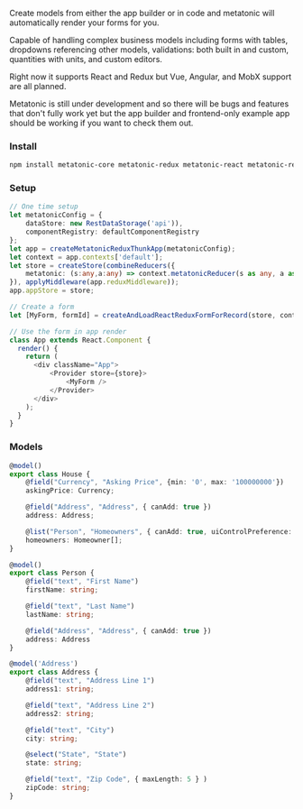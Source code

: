 Create models from either the app builder or in code and metatonic will automatically render your forms for you.

Capable of handling complex business models including forms with tables, dropdowns referencing other models, validations: both built in and custom, quantities with units, and custom editors. 

Right now it supports React and Redux but Vue, Angular, and MobX support are all planned.

Metatonic is still under development and so there will be bugs and features that don't fully work yet but the app builder and frontend-only example app should be working if you want to check them out.

### Install
````sh
npm install metatonic-core metatonic-redux metatonic-react metatonic-react-redux
````

### Setup
```` TypeScript
// One time setup
let metatonicConfig = {
    dataStore: new RestDataStorage('api')),
    componentRegistry: defaultComponentRegistry
};
let app = createMetatonicReduxThunkApp(metatonicConfig);
let context = app.contexts['default'];
let store = createStore(combineReducers({
    metatonic: (s:any,a:any) => context.metatonicReducer(s as any, a as any)
}), applyMiddleware(app.reduxMiddleware));
app.appStore = store;

// Create a form
let [MyForm, formId] = createAndLoadReactReduxFormForRecord(store, context, 'House', '')

// Use the form in app render
class App extends React.Component {
  render() {
    return (
      <div className="App">
          <Provider store={store}>
              <MyForm />
          </Provider>
      </div>
    );
  }
}

````

### Models
````TypeScript
@model()
export class House {
    @field("Currency", "Asking Price", {min: '0', max: '100000000'})
    askingPrice: Currency;

    @field("Address", "Address", { canAdd: true })
    address: Address;

    @list("Person", "Homeowners", { canAdd: true, uiControlPreference: 'repeater' })
    homeowners: Homeowner[];
}

@model()
export class Person {
    @field("text", "First Name")
    firstName: string;

    @field("text", "Last Name")
    lastName: string;

    @field("Address", "Address", { canAdd: true })
    address: Address
}

@model('Address')
export class Address {
    @field("text", "Address Line 1")
    address1: string;

    @field("text", "Address Line 2")
    address2: string;

    @field("text", "City")
    city: string;

    @select("State", "State")
    state: string;

    @field("text", "Zip Code", { maxLength: 5 } )
    zipCode: string;
}
````
